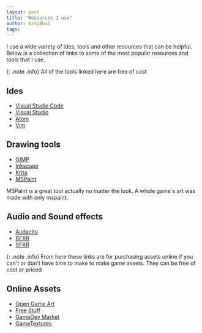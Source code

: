 ```yaml
---
layout: post
title: "Resources I use"
author: NrdyBhu1
tags: 
---
```


I use a wide variety of ides, tools
and other resources that can be helpful. Below is a collection of links to
some of the most popular resources and tools that I use.

{: .note .info}
All of the tools linked here are free of cost


## Ides
- [Visual Studio Code](https://code.visualstudio.com/)
- [Visual Studio](https://visualstudio.microsoft.com/)
- [Atom](http://atom.io/)
- [Vim](https://www.vim.org/)

## Drawing tools
- [GIMP](https://www.gimp.org/)
- [Inkscape](https://inkscape.org/)
- [Krita](https://krita.org/en/)
- [MSPaint](#)

MSPaint is a great tool actually no matter the look. A whole game`s art was made with only mspaint.

## Audio and Sound effects

- [Audacity](https://www.audacityteam.org/)
- [BFXR](https://www.bfxr.net/)
- [SFXR](https://www.drpetter.se/project_sfxr.html)

{: .note .info}
From here these links are for purchasing assets online 
if you can't or don't have time to make to make game assets. They can be free of cost or priced

## Online Assets
- [Open Game Art](https://opengameart.org/)
- [Free Stuff](http://www.dumbmanex.com/bynd_freestuff.html)
- [GameDev Market](https://www.gamedevmarket.net/)
- [GameTextures](https://gametextures.com/)


